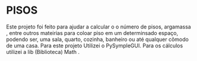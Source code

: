 # PISOS


Este projeto foi feito para ajudar a calcular o o número de pisos, argamassa , entre outros mateirias para coloar piso em um determinsado espaço, podendo ser, uma sala, quarto, cozinha, banheiro ou até qualquer cômodo de uma casa.
Para este projeto Utilizei o PySympleGUI.
Para os cálculos utilizei a lib (Biblioteca) Math .
